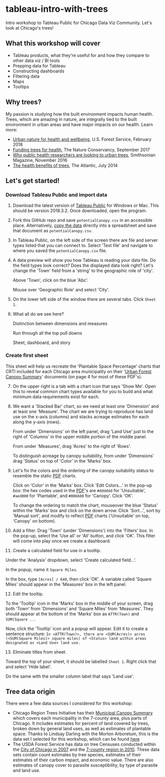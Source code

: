 # tableau-intro-with-trees
Intro workshop to Tableau Public for Chicago Data Viz Community. Let's look at Chicago's trees!

## What this workshop will cover
- Tableau products, what they're useful for and how they compare to other data viz / BI tools
- Prepping data for Tableau
- Constructing dashboards
- Filtering data
- Maps
- Tooltips

## Why trees?
My passion is studying how the built environment impacts human health. Trees, which are amazing in nature, are integrally tied to the built environment in urban areas and have major impacts on our health. Learn more:

- [Urban nature for health and wellbeing](http://www.vibrantcitieslab.com/resources/urban-nature-for-human-health-and-well-being/), U.S. Forest Service, February 2018
- [Funding trees for health](https://global.nature.org/content/funding-trees-for-health), The Nature Conservancy, September 2017
- [Why public health researchers are looking to urban trees](https://www.smithsonianmag.com/science-nature/why-public-health-researchers-are-looking-urban-trees-180960985/#oYT9cIpAYipFIF3Q.99), Smithsonian Magazine, November 2016
- [The health benefits of trees](https://www.theatlantic.com/health/archive/2014/07/trees-good/375129/), The Atlantic, July 2014

## Let's get started!

### Download Tableau Public and import data

1. Download the latest version of [Tableau Public](https://public.tableau.com/en-us/s/) for Windows or Mac. This should be version 2018.3.2. Once downloaded, open the program.
2. Fork this GitHub repo and save `potentialCanopy.csv` in an accessible place. Alternatively, [copy the data](https://github.com/NicMoe/tableau-intro-with-trees/blob/master/potentialCanopy.csv) directly into a spreadsheet and save that document as `potentialCanopy.csv`.
3. In Tableau Public, on the left side of the screen there are file and server types listed that you can connect to. Select 'Text file' and navigate to where you saved the `potentialCanopy.csv` file.
4. A data preview will show you how Tableau is reading your data file. Do the field types look correct? Does the displayed data look right? Let's change the 'Town' field from a 'string' to the geographic role of 'city'.

   Above 'Town', click on the blue 'Abc'.

   Mouse over 'Geographic Role' and select 'City'.

5. On the lower left side of the window there are several tabs. Click `Sheet 1`.
6. What all do we see here?

   Distinction between dimensions and measures

   Run through all the top pull downs
   
   Sheet, dashboard, and story

### Create first sheet

This sheet will help us recreate the 'Plantable Space Percentage' charts that CRTI included for each Chicago area municipality on their '[Urban Forest Canopy Summary](http://chicagorti.org/CanopySummaries)' documents (on page 4 for most of these PDF's).

7. On the upper right is a tab with a chart icon that says 'Show Me'. Open this to reveal common chart types available for you to build and what minimum data requirements exist for each.
8. We want a 'Stacked Bar' chart, so we need at least one 'Dimension' and at least one 'Measure'. The chart we are trying to reproduce has land use on the x-axis (columns) and stacks acreage estimates for each along the y-axis (rows).

   From under 'Dimensions' on the left panel, drag 'Land Use' just to the right of 'Columns' in the upper middle portion of the middle panel.

   From under 'Measures', drag 'Acres' to the right of 'Rows'.

   To distinguish acreage by canopy suitability, from under 'Dimensions' drag 'Status' on top of 'Color' in the 'Marks' box.

9. Let's fix the colors and the ordering of the canopy suitability status to resemble the static [PDF](http://chicagorti.org/CanopySummaries) charts.

   Click on 'Color' in the 'Marks' box. Click 'Edit Colors…' in the pop-up box: the hex codes used in the [PDF](http://chicagorti.org/CanopySummaries)'s are `#dddddd` for 'Unsuitable', `#aed000` for 'Plantable', and `#006600` for 'Canopy'. Click 'OK'.

   To change the ordering to match the chart, mouseover the blue 'Status' within the 'Marks' box and click on the down arrow. Click 'Sort…', sort by 'Manual sort', and modify to reflect [PDF](http://chicagorti.org/CanopySummaries) charts ('Unsuitable' on top, 'Canopy' on bottom).

10. Add a filter. Drag 'Town' (under 'Dimensions') into the 'Filters' box. In the pop-up, select the 'Use all' or 'All' button, and click 'OK'. This filter will come into play once we create a dashboard.
11. Create a calculated field for use in a tooltip.

   Under the 'Analysis' dropdown, select 'Create calculated field…'.

   In the popup, name it `Square Miles`.

   In the box, type `[Acres] / 640`, then click 'OK'. A variable called 'Square Miles' should appear in the 'Measures' box in the left panel.

12. Edit the tooltip.

   To the 'Tooltip' icon in the 'Marks' box in the middle of your screen, drag both 'Town' from 'Dimensions' and 'Square Miles' from 'Measures'. They should appear at the bottom of the 'Marks' box as `ATTR(Town)` and `SUM(Square ..`.

   Now, click the 'Tooltip' icon and a popup will appear. Edit it to create a sentence structure: `In <ATTR(Town)>, there are <SUM(Acres)> acres (<SUM(Square Miles)> square miles) of <Status> land within areas designated as <Land Use> land use.`

13. Eliminate titles from sheet.

   Toward the top of your sheet, it should be labelled `Sheet 1`. Right click that and select 'Hide label'.

   Do the same with the smaller column label that says 'Land use'.


## Tree data origin
There were a few data sources I considered for this workshop:

- Chicago Region Trees Initiative has their [Municipal Canopy Summary](http://chicagorti.org/CanopySummaries) which covers each municipality in the 7-county area, plus parts of Chicago. It includes estimates for percent of land covered by trees, broken down by general land uses, as well as estimates of plantable space. Thanks to Lindsay Darling with the Morton Arboretum, this is the data set I selected for this workshop, which can be found [here](https://github.com/NicMoe/tableau-intro-with-trees/blob/master/potentialCanopy.csv)
- The USDA Forest Service has data on tree Censuses conducted within the [City of Chicago in 2007](https://www.nrs.fs.fed.us/data/urban/state/city/?city=15) and the [7-county region in 2010](https://www.nrs.fs.fed.us/data/urban/state/city/?city=26). These data sets contain count estimates by tree species, estimates of their estimates of their carbon impact, and economic value. There are also estimates of canopy cover to parasite susceptibility, by type of parasite and land use.
